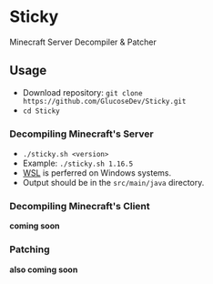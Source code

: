 # Sticky
Minecraft Server Decompiler &amp; Patcher
## Usage
- Download repository: `git clone https://github.com/GlucoseDev/Sticky.git`
- `cd Sticky`
### Decompiling Minecraft's Server
- `./sticky.sh <version>`
- Example: `./sticky.sh 1.16.5`
- [WSL](https://docs.microsoft.com/en-us/windows/wsl/install-win10) is perferred on Windows systems.
- Output should be in the `src/main/java` directory.
### Decompiling Minecraft's Client
**coming soon**
### Patching
**also coming soon**

